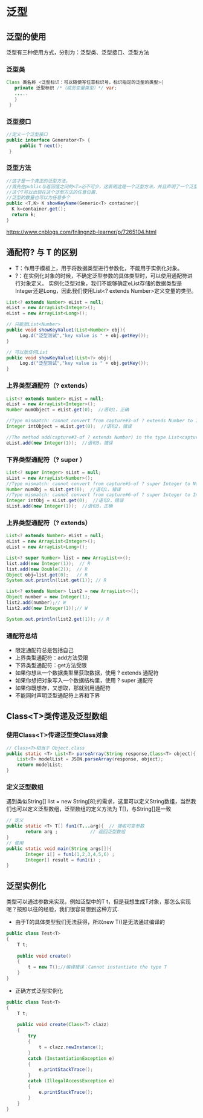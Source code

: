 # 泛型

## 泛型的使用
泛型有三种使用方式，分别为：泛型类、泛型接口、泛型方法

### 泛型类
```java
Class 类名称 <泛型标识：可以随便写任意标识号，标识指定的泛型的类型>{
   private 泛型标识 /*（成员变量类型）*/ var; 
   .....
   }
 }
```

### 泛型接口
```java
//定义一个泛型接口
public interface Generator<T> {
     public T next();
 }
```

### 泛型方法
```java
//这才是一个真正的泛型方法。
//首先在public与返回值之间的<T>必不可少，这表明这是一个泛型方法，并且声明了一个泛型T
//这个T可以出现在这个泛型方法的任意位置.
//泛型的数量也可以为任意多个 
public <T,K> K showKeyName(Generic<T> container){
  K k=container.get();
  return k;
}
```


https://www.cnblogs.com/fnlingnzb-learner/p/7265104.html

## 通配符? 与 T 的区别
- T：作用于模板上，用于将数据类型进行参数化，不能用于实例化对象。
- ?：在实例化对象的时候，不确定泛型参数的具体类型时，可以使用通配符进行对象定义。
实例化泛型对象，我们不能够确定eList存储的数据类型是Integer还是Long，因此我们使用List<? extends Number>定义变量的类型。
```java
List<? extends Number> eList = null;
eList = new ArrayList<Integer>();
eList = new ArrayList<Long>();
```
```java
// 只能放List<Number>
public void showKeyValue1(List<Number> obj){
     Log.d("泛型测试","key value is " + obj.getKey());
}

// 可以放任何List
public void showKeyValue1(List<?> obj){
     Log.d("泛型测试","key value is " + obj.getKey());
}
```

### 上界类型通配符（? extends）
```java
List<? extends Number> eList = null;
eList = new ArrayList<Integer>();
Number numObject = eList.get(0);  //语句1，正确

//Type mismatch: cannot convert from capture#3-of ? extends Number to Integer
Integer intObject = eList.get(0);  //语句2，错误

//The method add(capture#3-of ? extends Number) in the type List<capture#3-of ? extends Number> is not applicable for the arguments (Integer)
eList.add(new Integer(1));  //语句3，错误
```
### 下界类型通配符（? super ）
```java
List<? super Integer> sList = null;
sList = new ArrayList<Number>();
//Type mismatch: cannot convert from capture#5-of ? super Integer to Number
Number numObj = sList.get(0);  //语句1，错误
//Type mismatch: cannot convert from capture#6-of ? super Integer to Integer
Integer intObj = sList.get(0);  //语句2，错误
sList.add(new Integer(1));  //语句3，正确
```
### 上界类型通配符（? extends）
```java
List<? extends Number> eList = null;
eList = new ArrayList<Integer>();
eList = new ArrayList<Long>();
```

```java
List<? super Number> list = new ArrayList<>();
list.add(new Integer(1));  // R
list.add(new Double(2));  // R
Object obj=list.get(0);   // R
System.out.println(list.get(1)); // R

List<? extends Number> list2 = new ArrayList<>();
Object number = new Integer(1);
list2.add(number);// W
list2.add(new Integer(1));// W

System.out.println(list2.get(1)); // R
```

### 通配符总结
- 限定通配符总是包括自己
- 上界类型通配符：add方法受限
- 下界类型通配符：get方法受限
- 如果你想从一个数据类型里获取数据，使用 ? extends 通配符
- 如果你想把对象写入一个数据结构里，使用 ? super 通配符
- 如果你既想存，又想取，那就别用通配符
- 不能同时声明泛型通配符上界和下界

## Class\<T\>类传递及泛型数组

### 使用Class\<T\>传递泛型类Class对象 

```java
// Class<T>相当于 Object.class
public static <T> List<T> parseArray(String response,Class<T> object){  
    List<T> modelList = JSON.parseArray(response, object);  
    return modelList;  
}
```

### 定义泛型数组 

遇到类似String[] list = new String[8];的需求，这里可以定义String数组，当然我们也可以定义泛型数组，泛型数组的定义方法为 T[]，与String[]是一致

```java
// 定义  
public static <T> T[] fun1(T...arg){  // 接收可变参数    
       return arg ;            // 返回泛型数组    
}    
// 使用  
public static void main(String args[]){    
       Integer i[] = fun1(1,2,3,4,5,6) ;  
       Integer[] result = fun1(i) ;  
}    
```

## 泛型实例化

类型可以通过参数来实现，例如泛型中的T t，但是我想生成T对象，那怎么实现呢？按照以往的经验，我们很容易想到这种方式.

- 由于T的具体类型我们无法获得，所以new T()是无法通过编译的

```java
public class Test<T>
{
    T t;
 
    public void create()
    {
        t = new T();//编译错误：Cannot instantiate the type T
    }
}  
```

- 正确方式泛型实例化

```java
public class Test<T>
{
    T t;
 
    public void create(Class<T> clazz)
    {
        try
        {
            t = clazz.newInstance();
        }
        catch (InstantiationException e)
        {
            e.printStackTrace();
        }
        catch (IllegalAccessException e)
        {
            e.printStackTrace();
        }
    }
}
```
